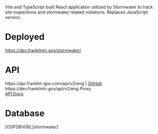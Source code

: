 <p>Vite and TypeScript built React application utilized by Stormwater to track site inspections and stormwater related violations.  Replaces JavaScript version.</p>

<h1>Deployed</h1>
<a href="https://dev.franklintn.gov/stormwater/" target="_blank">https://dev.franklintn.gov/stormwater/</a>

<h1>API</h1>
https://api.franklin-gov.com/api/v2/eng | <a href="https://github.com/City-of-Franklin-IT/eng-api-ts" target="_blank">GitHub</a><br>
https://dev.franklintn.gov/api/v2/eng <em>Proxy</em><br>
<a href="https://dev.franklintn.gov/api/v2/eng/api-docs" target="_blank">API Docs</a>

<h1>Database</h1>
[COFDBV08].[stormwater]
